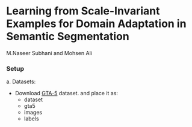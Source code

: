 # Learning from Scale-Invariant Examples for Domain Adaptation in Semantic Segmentation
M.Naseer Subhani and Mohsen Ali


### Setup
a. Datasets:
 - Download [GTA-5](https://download.visinf.tu-darmstadt.de/data/from_games/) dataset. and place it as:
   - dataset
    - gta5
     - images
     - labels 
